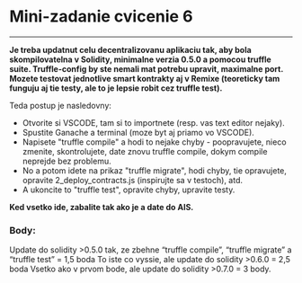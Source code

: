 # Mini-zadanie cvicenie 6
---

**Je treba updatnut celu decentralizovanu aplikaciu tak, aby bola skompilovatelna v Solidity, minimalne verzia 0.5.0 a pomocou truffle suite. Truffle-config by ste nemali mat potrebu upravit, maximalne port. Mozete testovat jednotlive smart kontrakty aj v Remixe (teoreticky tam funguju aj tie testy, ale to je lepsie robit cez truffle test).**

Teda postup je nasledovny:
- Otvorite si VSCODE, tam si to importnete (resp. vas text editor nejaky).
-	Spustite Ganache a terminal (moze byt aj priamo vo VSCODE).
-	Napisete "truffle compile" a hodi to nejake chyby - poopravujete, nieco zmenite, skontrolujete, date znovu truffle compile, dokym compile neprejde bez problemu.
-	No a potom idete na prikaz "truffle migrate", hodi chyby, tie opravujete, opravite 2_deploy_contracts.js (inspirujte sa v testoch), atd.
-	A ukoncite to "truffle test", opravite chyby, upravite testy.

**Ked vsetko ide, zabalite tak ako je a date do AIS.**

### Body: 
Update do solidity >0.5.0 tak, ze zbehne “truffle compile”, “truffle migrate” a “truffle test” = 1,5 boda
To iste co vyssie, ale update do solidity >0.6.0 = 2,5 boda
Vsetko ako v prvom bode, ale update do solidity >0.7.0 = 3 body.
